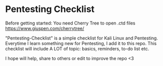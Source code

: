 # Pentesting Checklist

 Before getting started: You need Cherry Tree to open .ctd files
 https://www.giuspen.com/cherrytree/


 "Pentesting-Checklist" is a simple checklist for Kali Linux and Pentesting.
 Everytime I learn something new for Pentesting, I add it to this repo.
 This checklist will include A LOT of topic: basics, reminders, to-do list etc.
 
 I hope will help, share to others or edit to improve the repo <3
